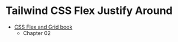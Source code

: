 # Tailwind CSS Flex Justify Around

- [CSS Flex and Grid book](https://shrutibalasa.gumroad.com/l/css-flex-and-grid)
    - Chapter 02
